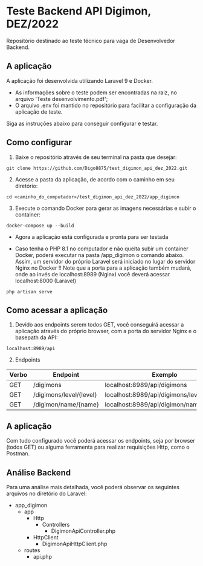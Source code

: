 # Teste Backend API Digimon, DEZ/2022

Repositório destinado ao teste técnico para vaga de Desenvolvedor Backend.


## A aplicação
A aplicação foi desenvolvida utilizando Laravel 9 e Docker.

- As informações sobre o teste podem ser encontradas na raiz, no arquivo 'Teste desenvolvimento.pdf';
- O arquivo .env foi mantido no repositório para facilitar a configuração da aplicação de teste.

Siga as instruções abaixo para conseguir configurar e testar.


## Como configurar
1. Baixe o repositório através de seu terminal na pasta que desejar:
```
git clone https://github.com/Digo8875/test_digimon_api_dez_2022.git
```

2. Acesse a pasta da aplicação, de acordo com o caminho em seu diretório:
```
cd <caminho_do_computador>/test_digimon_api_dez_2022/app_digimon
```

3. Execute o comando Docker para gerar as imagens necessárias e subir o container:
```
docker-compose up --build
```

* Agora a aplicação está configurada e pronta para ser testada

* Caso tenha o PHP 8.1 no computador e não queita subir um container Docker, poderá executar na pasta /app_digimon o comando abaixo.
Assim, um servidor do próprio Laravel será iniciado no lugar do servidor Nginx no Docker
!! Note que a porta para a aplicação também mudará, onde ao invés de localhost:8989 (Nginx) você deverá acessar localhost:8000 (Laravel)
```
php artisan serve
```


## Como acessar a aplicação
1. Devido aos endpoints serem todos GET, você conseguirá acessar a aplicação através do próprio browser, com a porta do servidor Nginx e o basepath da API:
```
localhost:8989/api
```

2. Endpoints

| Verbo  | Endpoint  | Exemplo  |
| ------------- | ------------- | ------------- |
| GET  | /digimons  | localhost:8989/api/digimons  |
| GET  | /digimons/level/{level}  | localhost:8989/api/digimons/level/{level}  |
| GET  | /digimon/name/{name}  | localhost:8989/api/digimon/name/{name}  |


## A aplicação
Com tudo configurado você poderá acessar os endpoints, seja por browser (todos GET) ou alguma ferramenta para realizar requisições Http, como o Postman.


## Análise Backend
Para uma análise mais detalhada, você poderá observar os seguintes arquivos no diretório do Laravel:

- app_digimon
    - app
        - Http 
            - Controllers
                - DigimonApiController.php
        - HttpClient
            - DigimonApiHttpClient.php
    - routes
        - api.php